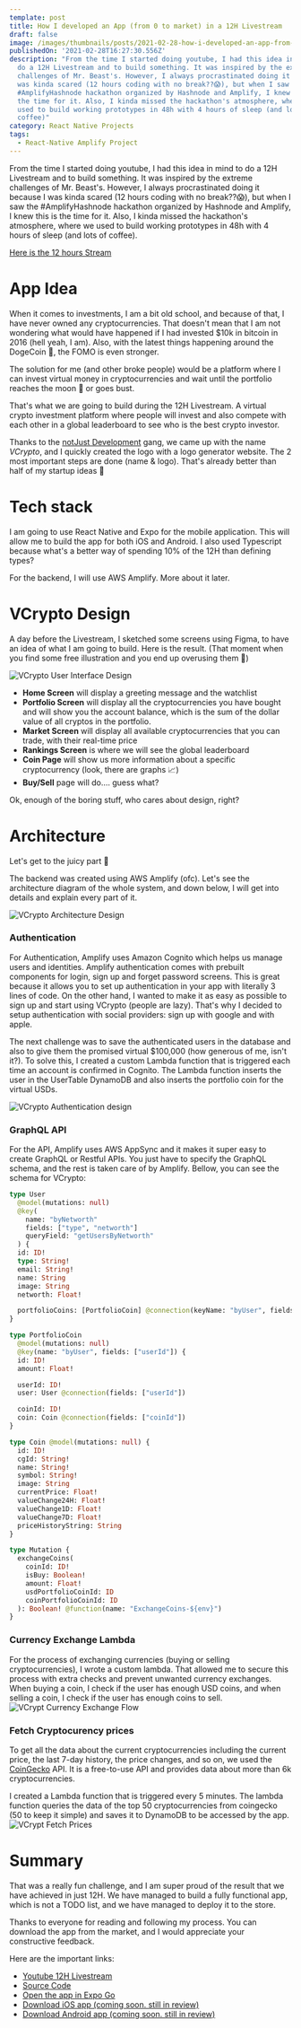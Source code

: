 ```yaml
---
template: post
title: How I developed an App (from 0 to market) in a 12H Livestream
draft: false
image: /images/thumbnails/posts/2021-02-28-how-i-developed-an-app-from-0-to-market-in-a-12h-livestream.jpeg
publishedOn: '2021-02-28T16:27:30.556Z'
description: "From the time I started doing youtube, I had this idea in mind to
  do a 12H Livestream and to build something. It was inspired by the extreme
  challenges of Mr. Beast's. However, I always procrastinated doing it because I
  was kinda scared (12 hours coding with no break??😱), but when I saw the
  #AmplifyHashnode hackathon organized by Hashnode and Amplify, I knew this is
  the time for it. Also, I kinda missed the hackathon's atmosphere, where we
  used to build working prototypes in 48h with 4 hours of sleep (and lots of
  coffee)"
category: React Native Projects
tags:
  - React-Native Amplify Project
---
```


From the time I started doing youtube, I had this idea in mind to do a 12H Livestream and to build something. It was inspired by the extreme challenges of Mr. Beast's. However, I always procrastinated doing it because I was kinda scared (12 hours coding with no break??😱), but when I saw the #AmplifyHashnode hackathon organized by Hashnode and Amplify, I knew this is the time for it. Also, I kinda missed the hackathon's atmosphere, where we used to build working prototypes in 48h with 4 hours of sleep (and lots of coffee).

[Here is the 12 hours Stream](https://www.youtube.com/watch?v=xJM2yNUYeIs)

# App Idea

When it comes to investments, I am a bit old school, and because of that, I have never owned any cryptocurrencies. That doesn't mean that I am not wondering what would have happened if I had invested $10k in bitcoin in 2016 (hell yeah, I am). Also, with the latest things happening around the DogeCoin 🚀, the FOMO is even stronger.

The solution for me (and other broke people) would be a platform where I can invest virtual money in cryptocurrencies and wait until the portfolio reaches the moon 🚀 or goes bust.

That's what we are going to build during the 12H Livestream. A virtual crypto investment platform where people will invest and also compete with each other in a global leaderboard to see who is the best crypto investor.

Thanks to the [notJust Development](https://discord.gg/SX75jruWTj) gang, we came up with the name _VCrypto_, and I quickly created the logo with a logo generator website. The 2 most important steps are done (name & logo). That's already better than half of my startup ideas 🤷

# Tech stack

I am going to use React Native and Expo for the mobile application. This will allow me to build the app for both iOS and Android. I also used Typescript because what's a better way of spending 10% of the 12H than defining types?

For the backend, I will use AWS Amplify. More about it later.

# VCrypto Design

A day before the Livestream, I sketched some screens using Figma, to have an idea of what I am going to build. Here is the result. (That moment when you find some free illustration and you end up overusing them 🙈)

![VCrypto User Interface Design](./design.jpeg)

- **Home Screen** will display a greeting message and the watchlist
- **Portfolio Screen** will display all the cryptocurrencies you have bought and will show you the account balance, which is the sum of the dollar value of all cryptos in the portfolio.
- **Market Screen** will display all available cryptocurrencies that you can trade, with their real-time price
- **Rankings Screen** is where we will see the global leaderboard
- **Coin Page** will show us more information about a specific cryptocurrency (look, there are graphs
  📈)
- **Buy/Sell** page will do.... guess what?

Ok, enough of the boring stuff, who cares about design, right?

# Architecture

Let's get to the juicy part 🤩

The backend was created using AWS Amplify (ofc). Let's see the architecture diagram of the whole system, and down below, I will get into details and explain every part of it.

![VCrypto Architecture Design](./architecture.jpeg)

### Authentication

For Authentication, Amplify uses Amazon Cognito which helps us manage users and identities. Amplify authentication comes with prebuilt components for login, sign up and forget password screens. This is great because it allows you to set up authentication in your app with literally 3 lines of code. On the other hand, I wanted to make it as easy as possible to sign up and start using VCrypto (people are lazy). That's why I decided to setup authentication with social providers: sign up with google and with apple.

The next challenge was to save the authenticated users in the database and also to give them the promised virtual $100,000 (how generous of me, isn't it?). To solve this, I created a custom Lambda function that is triggered each time an account is confirmed in Cognito. The Lambda function inserts the user in the UserTable DynamoDB and also inserts the portfolio coin for the virtual USDs.

![VCrypto Authentication design](./auth.jpeg)

### GraphQL API

For the API, Amplify uses AWS AppSync and it makes it super easy to create GraphQL or Restful APIs. You just have to specify the GraphQL schema, and the rest is taken care of by Amplify. Bellow, you can see the schema for VCrypto:

```graphql
type User
  @model(mutations: null)
  @key(
    name: "byNetworth"
    fields: ["type", "networth"]
    queryField: "getUsersByNetworth"
  ) {
  id: ID!
  type: String!
  email: String!
  name: String
  image: String
  networth: Float!

  portfolioCoins: [PortfolioCoin] @connection(keyName: "byUser", fields: ["id"])
}

type PortfolioCoin
  @model(mutations: null)
  @key(name: "byUser", fields: ["userId"]) {
  id: ID!
  amount: Float!

  userId: ID!
  user: User @connection(fields: ["userId"])

  coinId: ID!
  coin: Coin @connection(fields: ["coinId"])
}

type Coin @model(mutations: null) {
  id: ID!
  cgId: String!
  name: String!
  symbol: String!
  image: String
  currentPrice: Float!
  valueChange24H: Float!
  valueChange1D: Float!
  valueChange7D: Float!
  priceHistoryString: String
}

type Mutation {
  exchangeCoins(
    coinId: ID!
    isBuy: Boolean!
    amount: Float!
    usdPortfolioCoinId: ID
    coinPortfolioCoinId: ID
  ): Boolean! @function(name: "ExchangeCoins-${env}")
}
```

### Currency Exchange Lambda

For the process of exchanging currencies (buying or selling cryptocurrencies), I wrote a custom lambda. That allowed me to secure this process with extra checks and prevent unwanted currency exchanges. When buying a coin, I check if the user has enough USD coins, and when selling a coin, I check if the user has enough coins to sell.
![VCrypt Currency Exchange Flow](./cur_exchange.jpeg)

### Fetch Cryptocurency prices

To get all the data about the current cryptocurrencies including the current price, the last 7-day history, the price changes, and so on, we used the [CoinGecko](https://www.coingecko.com/en) API. It is a free-to-use API and provides data about more than 6k cryptocurrencies.

I created a Lambda function that is triggered every 5 minutes. The lambda function queries the data of the top 50 cryptocurrencies from coingecko (50 to keep it simple) and saves it to DynamoDB to be accessed by the app.
![VCrypt Fetch Prices](./fetch_prices.jpeg)

# Summary

That was a really fun challenge, and I am super proud of the result that we have achieved in just 12H. We have managed to build a fully functional app, which is not a TODO list, and we have managed to deploy it to the store.

Thanks to everyone for reading and following my process. You can download the app from the market, and I would appreciate your constructive feedback.

Here are the important links:

- [Youtube 12H Livestream](https://www.youtube.com/watch?v=xJM2yNUYeIs&t=3s)
- [Source Code](https://github.com/Savinvadim1312/VCrupto)
- [Open the app in Expo Go](https://expo.io/@vadinsavin/projects/VCrypto)
- [Download iOS app (coming soon. still in review)]()
- [Download Android app (coming soon. still in review)]()
